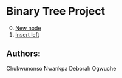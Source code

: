 # Binary Tree Project

0. [New node](./0-binary_tree_node.c)
1. [Insert left](./1-binary_tree_insert_left.c)




























## Authors:
Chukwunonso Nwankpa
Deborah Ogwuche
